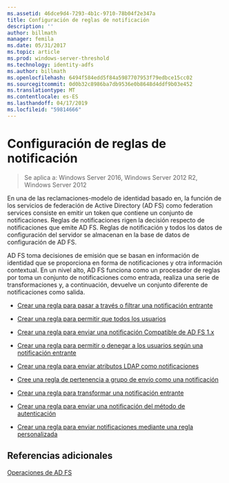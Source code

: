 ```yaml
---
ms.assetid: 46dce9d4-7293-4b1c-9710-78b04f2e347a
title: Configuración de reglas de notificación
description: ''
author: billmath
manager: femila
ms.date: 05/31/2017
ms.topic: article
ms.prod: windows-server-threshold
ms.technology: identity-adfs
ms.author: billmath
ms.openlocfilehash: 6494f584edd5f84a5987707953f79edbce15cc02
ms.sourcegitcommit: 0d0b32c8986ba7db9536e0b8648d4ddf9b03e452
ms.translationtype: MT
ms.contentlocale: es-ES
ms.lasthandoff: 04/17/2019
ms.locfileid: "59814666"
---
```

# <a name="configuring-claim-rules"></a>Configuración de reglas de notificación

>Se aplica a: Windows Server 2016, Windows Server 2012 R2, Windows Server 2012

En una de las reclamaciones\-modelo de identidad basado en, la función de los servicios de federación de Active Directory \(AD FS\) como federation services consiste en emitir un token que contiene un conjunto de notificaciones. Reglas de notificaciones rigen la decisión respecto de notificaciones que emite AD FS. Reglas de notificación y todos los datos de configuración del servidor se almacenan en la base de datos de configuración de AD FS.  
  
AD FS toma decisiones de emisión que se basan en información de identidad que se proporciona en forma de notificaciones y otra información contextual. En un nivel alto, AD FS funciona como un procesador de reglas por toma un conjunto de notificaciones como entrada, realiza una serie de transformaciones y, a continuación, devuelve un conjunto diferente de notificaciones como salida.  
  
-   [Crear una regla para pasar a través o filtrar una notificación entrante](../../ad-fs/operations/Create-a-Rule-to-Pass-Through-or-Filter-an-Incoming-Claim.md)  
  
-   [Crear una regla para permitir que todos los usuarios](../../ad-fs/operations/Create-a-Rule-to-Permit-All-Users.md)  

-   [Crear una regla para enviar una notificación Compatible de AD FS 1.x](../../ad-fs/operations/Create-a-Rule-to-Send-an-AD-FS-1x-Compatible-Claim.md)
  
-   [Crear una regla para permitir o denegar a los usuarios según una notificación entrante](../../ad-fs/operations/Create-a-Rule-to-Permit-or-Deny-Users-Based-on-an-Incoming-Claim.md)  
  
-   [Crear una regla para enviar atributos LDAP como notificaciones](../../ad-fs/operations/Create-a-Rule-to-Send-LDAP-Attributes-as-Claims.md)  
  
-   [Cree una regla de pertenencia a grupo de envío como una notificación](../../ad-fs/operations/Create-a-Rule-to-Send-Group-Membership-as-a-Claim.md)  
  
-   [Crear una regla para transformar una notificación entrante](../../ad-fs/operations/Create-a-Rule-to-Transform-an-Incoming-Claim.md)  
  
-   [Crear una regla para enviar una notificación del método de autenticación](../../ad-fs/operations/Create-a-Rule-to-Send-an-Authentication-Method-Claim.md)  
  
-   [Crear una regla para enviar notificaciones mediante una regla personalizada](../../ad-fs/operations/Create-a-Rule-to-Send-Claims-Using-a-Custom-Rule.md)  

## <a name="additional-references"></a>Referencias adicionales  

[Operaciones de AD FS](../../ad-fs/AD-FS-2016-Operations.md)
